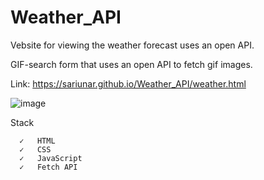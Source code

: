 # Weather_API

Vebsite for viewing the weather forecast uses an open API.

GIF-search form that uses an open API to fetch gif images.

Link: https://sariunar.github.io/Weather_API/weather.html

![image](https://user-images.githubusercontent.com/90380387/219054598-79863847-e4f5-4740-8d34-9014f51bf42a.png)

Stack

      ✓   HTML
      ✓   CSS
      ✓   JavaScript
      ✓   Fetch API
